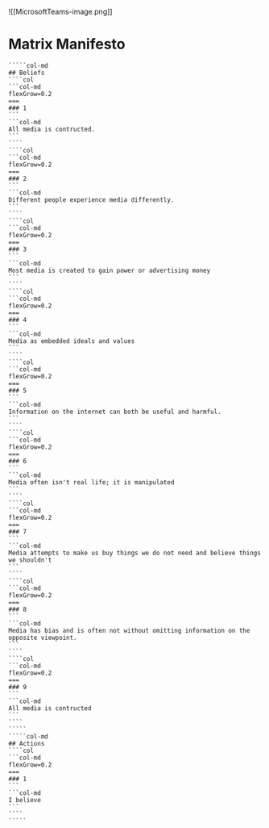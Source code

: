 ![[MicrosoftTeams-image.png]]
# Matrix Manifesto
``````col
`````col-md
## Beliefs
````col
```col-md
flexGrow=0.2
===
### 1
```
```col-md
All media is contructed.
```
````
````col
```col-md
flexGrow=0.2
===
### 2
```
```col-md
Different people experience media differently.
```
````
````col
```col-md
flexGrow=0.2
===
### 3
```
```col-md
Most media is created to gain power or advertising money
```
````
````col
```col-md
flexGrow=0.2
===
### 4
```
```col-md
Media as embedded ideals and values
```
````
````col
```col-md
flexGrow=0.2
===
### 5
```
```col-md
Information on the internet can both be useful and harmful. 
```
````
````col
```col-md
flexGrow=0.2
===
### 6
```
```col-md
Media often isn't real life; it is manipulated
```
````
````col
```col-md
flexGrow=0.2
===
### 7
```
```col-md
Media attempts to make us buy things we do not need and believe things we shouldn't
```
````
````col
```col-md
flexGrow=0.2
===
### 8
```
```col-md
Media has bias and is often not without omitting information on the opposite viewpoint.
```
````
````col
```col-md
flexGrow=0.2
===
### 9
```
```col-md
All media is contructed
```
````
`````
`````col-md
## Actions
````col
```col-md
flexGrow=0.2
===
### 1
```
```col-md
I believe
```
````
`````
```````
